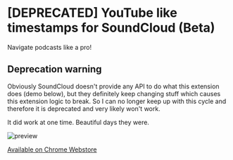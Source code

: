 # [DEPRECATED] YouTube like timestamps for SoundCloud (Beta)

Navigate podcasts like a pro!

## Deprecation warning

Obviously SoundCloud doesn't provide any API to do what this extension does (demo below), but they definitely keep changing stuff which causes this extension logic to break. So I can no longer keep up with this cycle and therefore it is deprecated and very likely won't work. 

It did work at one time. Beautiful days they were.

![preview](http://i.imgur.com/hxSn339.gif "Preview")

[Available on Chrome Webstore](https://chrome.google.com/webstore/detail/eoagkdplfnebjejmkealpehdmdjijbhf/ "Go to chrome webstore")
